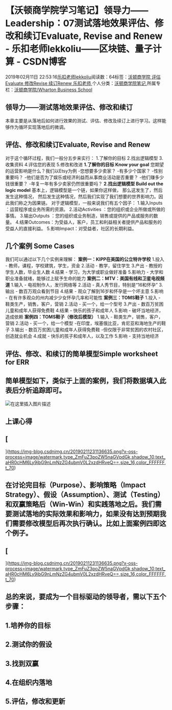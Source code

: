 
# 【沃顿商学院学习笔记】领导力——Leadership：07测试落地效果评估、修改和续订Evaluate, Revise and Renew - 乐扣老师lekkoliu——区块链、量子计算 - CSDN博客

2019年02月11日 22:53:16[乐扣老师lekkoliu](https://me.csdn.net/lsttoy)阅读数：64标签：[沃顿商学院																](https://so.csdn.net/so/search/s.do?q=沃顿商学院&t=blog)[评估Evaluate																](https://so.csdn.net/so/search/s.do?q=评估Evaluate&t=blog)[修改Revise																](https://so.csdn.net/so/search/s.do?q=修改Revise&t=blog)[续订Renew																](https://so.csdn.net/so/search/s.do?q=续订Renew&t=blog)[乐扣老师																](https://so.csdn.net/so/search/s.do?q=乐扣老师&t=blog)[
							](https://so.csdn.net/so/search/s.do?q=续订Renew&t=blog)[
																					](https://so.csdn.net/so/search/s.do?q=修改Revise&t=blog)个人分类：[沃顿商学院笔记																](https://blog.csdn.net/lsttoy/article/category/8551035)
[
																					](https://so.csdn.net/so/search/s.do?q=修改Revise&t=blog)所属专栏：[沃顿商学院/Wharton Business School](https://blog.csdn.net/column/details/33347.html)[
							](https://so.csdn.net/so/search/s.do?q=修改Revise&t=blog)
[
																	](https://so.csdn.net/so/search/s.do?q=评估Evaluate&t=blog)
[
				](https://so.csdn.net/so/search/s.do?q=沃顿商学院&t=blog)
[
			](https://so.csdn.net/so/search/s.do?q=沃顿商学院&t=blog)


## 领导力——测试落地效果评估、修改和续订
本章主要是从落地后如何进行效果的测试、评估、修改及续订上进行学习。这样能够作为循环实现落地后的微调。
## 评估、修改和续订Evaluate, Revise and Renew
对于这个循环过程，我们一般分五步来实行：
1.了解你的目标
2.找出逻辑模型
3.收集资料
4.评估您的表现
5.修改和改进
**1.了解你的目标 Know your goal**
您期望的运营影响是什么？我们以Etsy为例
-您想要多少卖家？
-有多少个国家？
-性别重要吗？
-他们是否为了娱乐或经济利益而从事商业活动是否重要？
-他们赚多少钱很重要？
-年复一年有多少卖家仍然很重要吗？
**2.找出逻辑模型 Build out the logic model**
基本上，逻辑模型是一个链，如果你这样做， 那么这发生了，然后发生这种情况， 然后发生这种情况，然后我们实现了我们想要的世界影响力。因此我们称之为因果链。
对于逻辑模型，一般来说我们有五个因子：
1.输入Inputs ：运营程序或业务所需的资源。
2.活动Activities ：您的组织或企业所做或所做的事情。
3.输出Outputs ：您的组织或业务制造，销售或提供的产品或服务的数量。
4.结果Outcomes：为受益人，客户，员工和利益相关者提供产品和服务的受益人的直接利益。
5.影响Impact：对受益者，社区的长期利益。
## 几个案例 Some Cases
我们可以通过以下几个实例来理解：
**案例一：KIPP在美国的公立特许学校**
1.投入 - 教师，课程，学校建筑，学生，资金
2.活动 - 教学，留住学生
3.产出 - 教授的学生人数，毕业生人数
4.结果 - 学习，为大学或职业做好准备
5.影响力 - 大学和职业准备就绪，能够过上赋予生命的能力
**案例二：MTV：美国有线和卫星电视频道**
1.输入 - 电视制作人，发行网络等
2.活动 - 真人秀节目，特别是“16和怀孕”
3.输出 - 数百万观众看到节目
4.结果 - 观众了解到16岁和怀孕是一个坏主意
5.影响 - 在有许多观众的州内减少少女怀孕几率和可能性
**案例三：TOMS鞋子**
1.投入 - 鞋类生产，销售，客户，营销
2.活动 - 买一个，给一个型号
3.产出 - 数百万贫困儿童和成年人获得免费鞋
4.结果 - 快乐的孩子和成年人
5.影响 - 破坏当地经济，造成依赖
**案例四：TOMS鞋子（修改后模型）**
1.输入 - 鞋类生产，销售，客户，营销
2.活动 - 买一个，给一个模型
-在印度，埃塞俄比亚，肯尼亚和海地生产的鞋子
3.输出 - 数百万贫困儿童和成年人获得免费鞋
-但仅限于非常贫困的农村社区，创造就业机会
4.成就 - 快乐的孩子和成年人，以及工作
5.影响 - 支持当地经济
## 评估、修改、和续订的简单模型Simple worksheet for ERR
## 简单模型如下，类似于上面的案例，我们将数据填入此表后分析追踪即可。
![在这里插入图片描述](https://img-blog.csdnimg.cn/20190211231136635.png?x-oss-process=image/watermark,type_ZmFuZ3poZW5naGVpdGk,shadow_10,text_aHR0cHM6Ly9ibG9nLmNzZG4ubmV0L2xzdHRveQ==,size_16,color_FFFFFF,t_70)
## 上课心得
## [
](https://img-blog.csdnimg.cn/20190211231136635.png?x-oss-process=image/watermark,type_ZmFuZ3poZW5naGVpdGk,shadow_10,text_aHR0cHM6Ly9ibG9nLmNzZG4ubmV0L2xzdHRveQ==,size_16,color_FFFFFF,t_70)
## 在讨论完目标（Purpose）、影响策略（Impact Strategy）、假设（Assumption）、测试（Testing）和双赢策略后（Win-Win）和实践落地之后。我们需要测试落地的实际效果和影响力，如果没有达到预期我们需要修改模型后再次执行确认。比如上面案例四即这个例子。
## [
](https://img-blog.csdnimg.cn/20190211231136635.png?x-oss-process=image/watermark,type_ZmFuZ3poZW5naGVpdGk,shadow_10,text_aHR0cHM6Ly9ibG9nLmNzZG4ubmV0L2xzdHRveQ==,size_16,color_FFFFFF,t_70)
## 总的来说，要成为一个目标驱动的领导者，需以下五个步骤：
## 1.培养你的目标
## 2.测试你的假设
## 3.找到双赢
## 4.在组织内落地
## 5.评估，修改和更新

